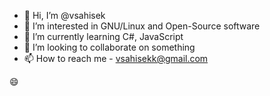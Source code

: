 - 👋 Hi, I’m @vsahisek
- 👀 I’m interested in GNU/Linux and Open-Source software
- 🌱 I’m currently learning C#, JavaScript
- 💞️ I’m looking to collaborate on something
- 📫 How to reach me - vsahisekk@gmail.com

😄 


<!---
vsahisek/vsahisek is a ✨ special ✨ repository because its `README.md` (this file) appears on your GitHub profile.
You can click the Preview link to take a look at your changes.
--->
